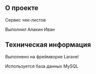
## О проекте
Сервис чек-листов

Выполнил Алакин Иван

## Техническая информация 

Выполнено на фреймворке Laravel

Используется база данных MySQL